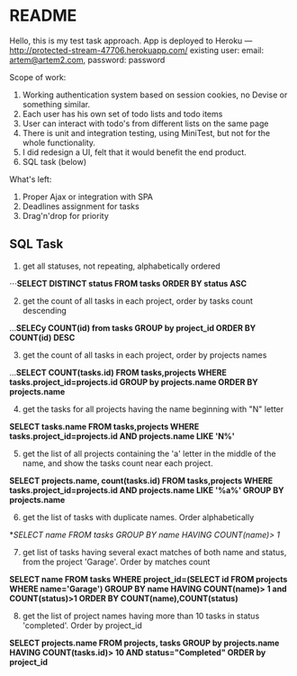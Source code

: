 # README

Hello, this is my test task approach.
App is deployed to Heroku — http://protected-stream-47706.herokuapp.com/
existing user: email: artem@artem2.com, password: password

Scope of work:
1. Working authentication system based on session cookies, no Devise or something similar.
2. Each user has his own set of todo lists and todo items
3. User can interact with todo's from different lists on the same page
4. There is unit and integration testing, using MiniTest, but not for the whole functionality.
5. I did redesign a UI, felt that it would benefit the end product.
6.  SQL task (below)

What's left:
1. Proper Ajax or integration with SPA
2. Deadlines assignment for tasks
3. Drag'n'drop for priority


## SQL Task
1. get all statuses, not repeating, alphabetically ordered

⋅⋅⋅**SELECT DISTINCT status FROM  tasks ORDER BY status ASC**


2. get the count of all tasks in each project, order by tasks count descending

...**SELECy COUNT(id) from tasks GROUP by project_id ORDER BY COUNT(id) DESC**


3. get the count of all tasks in each project, order by projects names

...**SELECT COUNT(tasks.id) FROM tasks,projects WHERE tasks.project_id=projects.id GROUP by projects.name ORDER BY projects.name**


4. get the tasks for all projects having the name beginning with "N" letter

 **SELECT tasks.name FROM tasks,projects 
WHERE tasks.project_id=projects.id 
AND projects.name LIKE 'N%'**


5. get the list of all projects containing the 'a' letter in the middle of the name, and show the tasks count near each project.

 **SELECT projects.name, count(tasks.id) FROM tasks,projects 
WHERE tasks.project_id=projects.id AND projects.name LIKE '%a%' GROUP BY projects.name**


6. get the list of tasks with duplicate names. Order alphabetically

 **SELECT name FROM tasks GROUP BY name HAVING COUNT(name)> 1*


7. get list of tasks having several exact matches of both name and status, from the project 'Garage'. Order by matches count

 **SELECT name FROM tasks 
WHERE project_id=(SELECT id FROM projects WHERE name='Garage')
GROUP BY name HAVING COUNT(name)> 1 and COUNT(status)>1 ORDER BY COUNT(name),COUNT(status)**


8. get the list of project names having more than 10 tasks in status
'completed'. Order by project_id

 **SELECT projects.name FROM projects, tasks 
GROUP by projects.name 
HAVING COUNT(tasks.id)> 10 AND status="Completed" ORDER by project_id**
